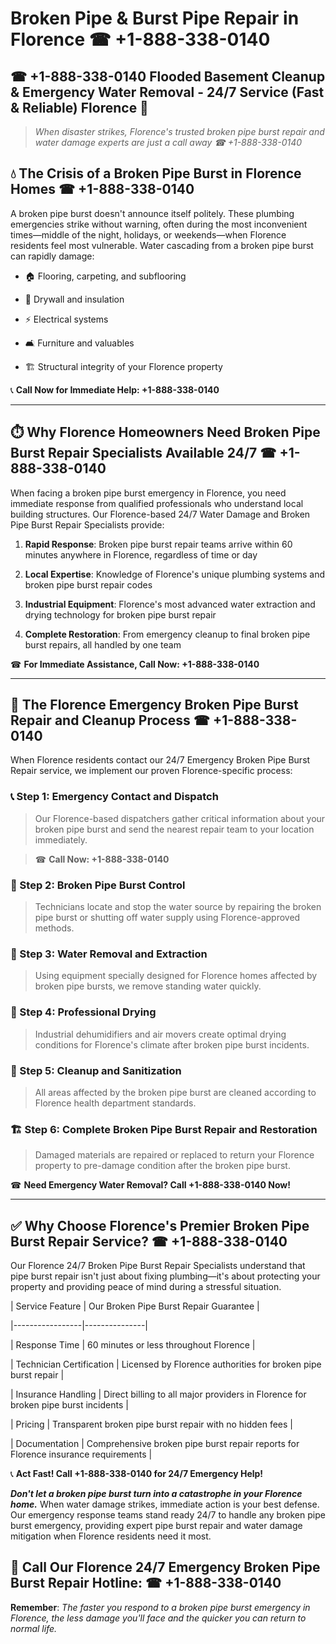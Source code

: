 # Broken Pipe & Burst Pipe Repair in Florence ☎ +1-888-338-0140  
## ☎ +1-888-338-0140 Flooded Basement Cleanup & Emergency Water Removal - 24/7 Service (Fast & Reliable) Florence 🚨  

> *When disaster strikes, Florence's trusted broken pipe burst repair and water damage experts are just a call away ☎ +1-888-338-0140*  

## 💧 The Crisis of a Broken Pipe Burst in Florence Homes ☎ +1-888-338-0140  

A broken pipe burst doesn't announce itself politely. These plumbing emergencies strike without warning, often during the most inconvenient times—middle of the night, holidays, or weekends—when Florence residents feel most vulnerable. Water cascading from a broken pipe burst can rapidly damage:  

* 🏠 Flooring, carpeting, and subflooring  
* 🧱 Drywall and insulation  
* ⚡ Electrical systems  
* 🛋️ Furniture and valuables  
* 🏗️ Structural integrity of your Florence property  

📞 **Call Now for Immediate Help: +1-888-338-0140**  

---  

## ⏱️ Why Florence Homeowners Need Broken Pipe Burst Repair Specialists Available 24/7 ☎ +1-888-338-0140  

When facing a broken pipe burst emergency in Florence, you need immediate response from qualified professionals who understand local building structures. Our Florence-based 24/7 Water Damage and Broken Pipe Burst Repair Specialists provide:  

1. **Rapid Response**: Broken pipe burst repair teams arrive within 60 minutes anywhere in Florence, regardless of time or day  
2. **Local Expertise**: Knowledge of Florence's unique plumbing systems and broken pipe burst repair codes  
3. **Industrial Equipment**: Florence's most advanced water extraction and drying technology for broken pipe burst repair  
4. **Complete Restoration**: From emergency cleanup to final broken pipe burst repairs, all handled by one team  

☎ **For Immediate Assistance, Call Now: +1-888-338-0140**  

---  

## 🔧 The Florence Emergency Broken Pipe Burst Repair and Cleanup Process ☎ +1-888-338-0140  

When Florence residents contact our 24/7 Emergency Broken Pipe Burst Repair service, we implement our proven Florence-specific process:  

### 📞 Step 1: Emergency Contact and Dispatch  
> Our Florence-based dispatchers gather critical information about your broken pipe burst and send the nearest repair team to your location immediately.  
> ☎ **Call Now: +1-888-338-0140**  

### 🚿 Step 2: Broken Pipe Burst Control  
> Technicians locate and stop the water source by repairing the broken pipe burst or shutting off water supply using Florence-approved methods.  

### 🌊 Step 3: Water Removal and Extraction  
> Using equipment specially designed for Florence homes affected by broken pipe bursts, we remove standing water quickly.  

### 💨 Step 4: Professional Drying  
> Industrial dehumidifiers and air movers create optimal drying conditions for Florence's climate after broken pipe burst incidents.  

### 🧼 Step 5: Cleanup and Sanitization  
> All areas affected by the broken pipe burst are cleaned according to Florence health department standards.  

### 🏗️ Step 6: Complete Broken Pipe Burst Repair and Restoration  
> Damaged materials are repaired or replaced to return your Florence property to pre-damage condition after the broken pipe burst.  

☎ **Need Emergency Water Removal? Call +1-888-338-0140 Now!**  

---  

## ✅ Why Choose Florence's Premier Broken Pipe Burst Repair Service? ☎ +1-888-338-0140  

Our Florence 24/7 Broken Pipe Burst Repair Specialists understand that pipe burst repair isn't just about fixing plumbing—it's about protecting your property and providing peace of mind during a stressful situation.  

| Service Feature | Our Broken Pipe Burst Repair Guarantee |  
|-----------------|---------------|  
| Response Time | 60 minutes or less throughout Florence |  
| Technician Certification | Licensed by Florence authorities for broken pipe burst repair |  
| Insurance Handling | Direct billing to all major providers in Florence for broken pipe burst incidents |  
| Pricing | Transparent broken pipe burst repair with no hidden fees |  
| Documentation | Comprehensive broken pipe burst repair reports for Florence insurance requirements |  

📞 **Act Fast! Call +1-888-338-0140 for 24/7 Emergency Help!**  

***Don't let a broken pipe burst turn into a catastrophe in your Florence home.*** When water damage strikes, immediate action is your best defense. Our emergency response teams stand ready 24/7 to handle any broken pipe burst emergency, providing expert pipe burst repair and water damage mitigation when Florence residents need it most.  

## 📱 Call Our Florence 24/7 Emergency Broken Pipe Burst Repair Hotline: ☎ +1-888-338-0140  

**Remember**: *The faster you respond to a broken pipe burst emergency in Florence, the less damage you'll face and the quicker you can return to normal life.*